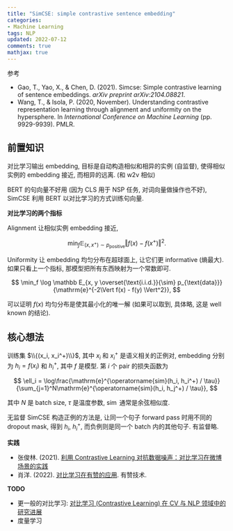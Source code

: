 ```yaml
---
title: "SimCSE: simple contrastive sentence embedding"
categories: 
- Machine Learning
tags: NLP
updated: 2022-07-12
comments: true
mathjax: true
---
```


参考

- Gao, T., Yao, X., & Chen, D. (2021). Simcse: Simple contrastive learning of sentence embeddings. *arXiv preprint arXiv:2104.08821*.
- Wang, T., & Isola, P. (2020, November). Understanding contrastive representation learning through alignment and uniformity on the hypersphere. In *International Conference on Machine Learning* (pp. 9929-9939). PMLR.

<!-- more -->

## 前置知识

对比学习输出 embedding, 目标是自动构造相似和相异的实例 (自监督), 使得相似实例的 embedding 接近, 而相异的远离. (和 w2v 相似)

BERT 的句向量不好用 (因为 CLS 用于 NSP 任务, 对词向量做操作也不好), SimCSE 利用 BERT 以对比学习的方式训练句向量.

**对比学习的两个指标**

Alignment 让相似实例 embedding 接近,

$$
\min_f\mathbb E_{(x, x^+) \sim p_{\text{positive}}} \Vert f(x) - f(x^+) \Vert^2.
$$

Uniformity 让 embedding 均匀分布在超球面上, 让它们更 informative (熵最大). 如果只看上一个指标, 那模型把所有东西映射为一个常数即可.

$$
\min_f \log \mathbb E_{x, y \overset{\text{i.i.d.}}{\sim} p_{\text{data}}} {\mathrm{e}^{-2\Vert f(x) - f(y) \Vert^2}},
$$

可以证明 $f(x)$ 均匀分布是使其最小化的唯一解 (如果可以取到, 具体略, 这是 well known 的结论).

## 核心想法

训练集 $\\{(x_i, x_i^+)\\}$, 其中 $x_i$ 和  $x_i^+$ 是语义相关的正例对, embedding 分别为 $h_i = f(x_i)$ 和 $h_i^+$, 其中 $f$ 是模型. 第 $i$ 个 pair 的损失函数为

$$
\ell_i = \log\frac{\mathrm{e}^{\operatorname{sim}(h_i, h_i^+) / \tau}}
{\sum_{j=1}^N\mathrm{e}^{\operatorname{sim}(h_i, h_j^+) / \tau}},
$$

其中 $N$ 是 batch size, $\tau$ 是温度参数, $\operatorname{sim}$ 通常是余弦相似度. 

无监督 SimCSE 构造正例的方法是, 让同一个句子 forward pass 时用不同的 dropout mask, 得到 $h_i$, $h_i^+$, 而负例则是同一个 batch 内的其他句子. 有监督略.


**实践**

- 张俊林. (2021). [利用 Contrastive Learning 对抗数据噪声：对比学习在微博场景的实践](https://zhuanlan.zhihu.com/p/370782081)
- 肖洋. (2022). [对比学习在有赞的应用](https://mp.weixin.qq.com/s/w2jSKVf5m2e64cYtZG0IDw). 有赞技术.

**TODO**

- 更一般的对比学习: [对比学习 (Contrastive Learning) 在 CV 与 NLP 领域中的研究进展](https://mp.weixin.qq.com/s/UlV-6wBZSGIH7y2uWaAAtQ)
- 度量学习
